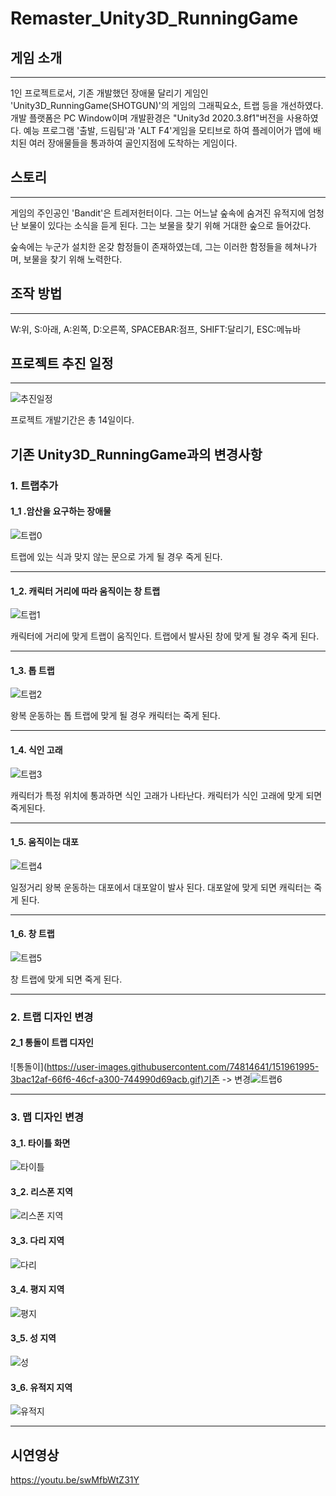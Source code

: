 # Remaster_Unity3D_RunningGame

## 게임 소개

----------

1인 프로젝트로서, 기존 개발했던 장애물 달리기 게임인 'Unity3D_RunningGame(SHOTGUN)'의 게임의 그래픽요소, 트랩 등을 개선하였다. 개발 플랫폼은 PC Window이며 개발환경은 "Unity3d 2020.3.8f1"버전을 사용하였다. 예능 프로그램 '출발, 드림팀'과 'ALT F4'게임을 모티브로 하여 플레이어가 맵에 배치된 여러 장애물들을 통과하여 골인지점에 도착하는 게임이다.

## 스토리

----------

게임의 주인공인 'Bandit'은 트레저헌터이다. 그는 어느날 숲속에 숨겨진 유적지에 엄청난 보물이 있다는 소식을 듣게 된다. 그는 보물을 찾기 위해 거대한 숲으로 들어갔다.

숲속에는 누군가 설치한 온갖 함정들이 존재하였는데, 그는 이러한 함정들을 헤쳐나가며, 보물을 찾기 위해 노력한다.

## 조작 방법

----------

W:위, S:아래, A:왼쪽, D:오른쪽, SPACEBAR:점프, SHIFT:달리기, ESC:메뉴바

## 프로젝트 추진 일정

----------

![추진일정](<https://user-images.githubusercontent.com/74814641/151950918-aec479ea-88c5-424d-b7ee-0deb8b0dd595.JPG>)

프로젝트 개발기간은 총 14일이다.

## 기존 Unity3D_RunningGame과의 변경사항

### 1. 트랩추가

#### 1_1 .암산을 요구하는 장애물

![트랩0](<https://user-images.githubusercontent.com/74814641/151953977-203eb8d8-01a1-4996-b0f4-f538cae70d26.gif>)

트랩에 있는 식과 맞지 않는 문으로 가게 될 경우 죽게 된다.

----------

#### 1_2. 캐릭터 거리에 따라 움직이는 창 트랩

![트랩1](<https://user-images.githubusercontent.com/74814641/151955201-cb29f2b6-1455-4112-ac4a-a96c32a9bb6e.gif>)

캐릭터에 거리에 맞게 트랩이 움직인다. 트랩에서 발사된 창에 맞게 될 경우 죽게 된다.

----------

#### 1_3. 톱 트랩

![트랩2](<https://user-images.githubusercontent.com/74814641/151955914-c034e9f9-10f0-40ce-8590-04ccf4ab2e8b.gif>)

왕복 운동하는 톱 트랩에 맞게 될 경우 캐릭터는 죽게 된다.

----------

#### 1_4. 식인 고래

![트랩3](<https://user-images.githubusercontent.com/74814641/151956632-b26847ad-2ebc-45c8-936e-a3531776605b.gif>)

캐릭터가 특정 위치에 통과하면 식인 고래가 나타난다. 캐릭터가 식인 고래에 맞게 되면 죽게된다.

----------

#### 1_5. 움직이는 대포

![트랩4](<https://user-images.githubusercontent.com/74814641/151957440-ff1da502-2ad1-4735-9a26-3cd63de26931.gif>)

일정거리 왕복 운동하는 대포에서 대포알이 발사 된다. 대포알에 맞게 되면 캐릭터는 죽게 된다.

----------

#### 1_6. 창 트랩

![트랩5](<https://user-images.githubusercontent.com/74814641/151960737-72b50dba-a6d3-408f-b64b-45a9d097aac4.gif>)

창 트랩에 맞게 되면 죽게 된다.

----------

### 2. 트랩 디자인 변경

#### 2_1 통돌이 트랩 디자인

![통돌이](<https://user-images.githubusercontent.com/74814641/151961995-3bac12af-66f6-46cf-a300-744990d69acb.gif)기존> -> 변경![트랩6](<https://user-images.githubusercontent.com/74814641/151962445-bfee6ffc-ac00-475b-9dde-ac271410f5e1.gif>)

----------

### 3. 맵 디자인 변경

#### 3_1. 타이틀 화면

![타이틀](<https://user-images.githubusercontent.com/74814641/151963711-60a5b75b-5d45-4bf3-8535-dbd97fc5c7d0.png>)

#### 3_2. 리스폰 지역

![리스폰 지역](<https://user-images.githubusercontent.com/74814641/151964282-3e7fa90a-dfab-4899-b322-a7a6a007e9fd.png>)

#### 3_3. 다리 지역

![다리](<https://user-images.githubusercontent.com/74814641/151964505-5f4f5216-bb34-4753-9bb9-29a0b3cde6e3.png>)

#### 3_4. 평지 지역

![평지](<https://user-images.githubusercontent.com/74814641/151964625-ae455d9b-b0bf-42f0-aab5-297a66c3177b.png>)

#### 3_5. 성 지역

![성](<https://user-images.githubusercontent.com/74814641/151964818-9f0b7d5a-000d-4d58-a22e-2572fb90963d.png>)

#### 3_6. 유적지 지역

![유적지](<https://user-images.githubusercontent.com/74814641/151965010-fce55580-c1ee-4e96-ae76-6fa43934f8b8.png>)

----------

## 시연영상

<https://youtu.be/swMfbWtZ31Y>



